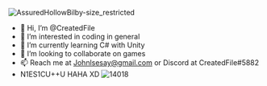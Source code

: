 ![AssuredHollowBilby-size_restricted](https://user-images.githubusercontent.com/108574011/176998791-1df0cd1d-3ded-4d2e-938f-e51fc9dbd6a1.gif)
- 👋 Hi, I’m @CreatedFile
- 👀 I’m interested in coding in general
- 🌱 I’m currently learning C# with Unity
- 💞️ I’m looking to collaborate on games
- 📫 Reach me at Johnlsesay@gmail.com or Discord at CreatedFile#5882
- N1ES1CU++U HAHA XD
![14018](https://user-images.githubusercontent.com/108574011/176998930-7b1f45ae-a652-412e-9fc4-abd57324ff54.gif)


<!---
CreatedFile/CreatedFile is a ✨ special ✨ repository because its `README.md` (this file) appears on your GitHub profile.
You can click the Preview link to take a look at your changes.
--->
